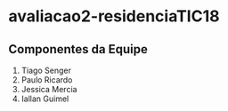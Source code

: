# avaliacao2-residenciaTIC18

## Componentes da Equipe

1. Tiago Senger
2. Paulo Ricardo
3. Jessica Mercia
4. Iallan Guimel
